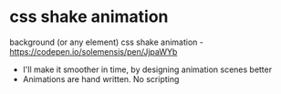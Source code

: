 # css shake animation
 background (or any element) css shake animation - https://codepen.io/solemensis/pen/JjpaWYb
 
 * I'll make it smoother in time, by designing animation scenes better
 * Animations are hand written. No scripting
